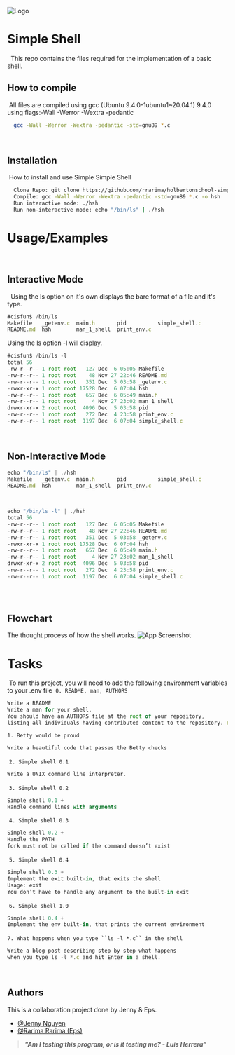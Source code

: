![Logo](https://uploads-ssl.webflow.com/6105315644a26f77912a1ada/610540e8b4cd6969794fe673_Holberton_School_logo-04-04.svg)
​
​
# Simple Shell
​
​
This repo contains the files required for the implementation of a basic shell.
​
## How to compile
​
All files are compiled using gcc (Ubuntu 9.4.0-1ubuntu1~20.04.1) 9.4.0 using flags:-Wall -Werror -Wextra -pedantic
​
```bash
  gcc -Wall -Werror -Wextra -pedantic -std=gnu89 *.c
```
​
​
## Installation
​
How to install and use Simple Simple Shell
​
```bash
  Clone Repo: git clone https://github.com/rrarima/holbertonschool-simple_shell.git
  Compile: gcc -Wall -Werror -Wextra -pedantic -std=gnu89 *.c -o hsh
  Run interactive mode: ./hsh
  Run non-interactive mode: echo "/bin/ls" | ./hsh
```

# Usage/Examples
​
## Interactive Mode
​
​
Using the ls option on it's own displays the bare format of a file and it's type.
```javascript
#cisfun$ /bin/ls
Makefile   _getenv.c  main.h       pid          simple_shell.c
README.md  hsh        man_1_shell  print_env.c
```
Using the ls option -l will display.
```javascript
#cisfun$ /bin/ls -l
total 56
-rw-r--r-- 1 root root   127 Dec  6 05:05 Makefile
-rw-r--r-- 1 root root    48 Nov 27 22:46 README.md
-rw-r--r-- 1 root root   351 Dec  5 03:58 _getenv.c
-rwxr-xr-x 1 root root 17528 Dec  6 07:04 hsh
-rw-r--r-- 1 root root   657 Dec  6 05:49 main.h
-rw-r--r-- 1 root root     4 Nov 27 23:02 man_1_shell
drwxr-xr-x 2 root root  4096 Dec  5 03:58 pid
-rw-r--r-- 1 root root   272 Dec  4 23:58 print_env.c
-rw-r--r-- 1 root root  1197 Dec  6 07:04 simple_shell.c
```
​
## Non-Interactive Mode
```javascript
echo "/bin/ls" | ./hsh
Makefile   _getenv.c  main.h       pid          simple_shell.c
README.md  hsh        man_1_shell  print_env.c
​
​
```
```javascript
echo "/bin/ls -l" | ./hsh
total 56
-rw-r--r-- 1 root root   127 Dec  6 05:05 Makefile
-rw-r--r-- 1 root root    48 Nov 27 22:46 README.md
-rw-r--r-- 1 root root   351 Dec  5 03:58 _getenv.c
-rwxr-xr-x 1 root root 17528 Dec  6 07:04 hsh
-rw-r--r-- 1 root root   657 Dec  6 05:49 main.h
-rw-r--r-- 1 root root     4 Nov 27 23:02 man_1_shell
drwxr-xr-x 2 root root  4096 Dec  5 03:58 pid
-rw-r--r-- 1 root root   272 Dec  4 23:58 print_env.c
-rw-r--r-- 1 root root  1197 Dec  6 07:04 simple_shell.c
​
```
​
## Flowchart
The thought process of how the shell works.
![App Screenshot](https://i.imgur.com/H0Pe4t9.png)
​
​
# Tasks
​
To run this project, you will need to add the following environment variables to your .env file
​
`0. README, man, AUTHORS`
```javascript
Write a README
Write a man for your shell.
You should have an AUTHORS file at the root of your repository,
listing all individuals having contributed content to the repository. Format, see Docker
```
`1. Betty would be proud`
```javascript
Write a beautiful code that passes the Betty checks
```
​
`2. Simple shell 0.1`
```javascript
Write a UNIX command line interpreter.
```
​
`3. Simple shell 0.2`
```javascript
Simple shell 0.1 +
Handle command lines with arguments
```
​
`4. Simple shell 0.3`
```javascript
Simple shell 0.2 +
Handle the PATH
fork must not be called if the command doesn’t exist
```
​
`5. Simple shell 0.4`
```javascript
Simple shell 0.3 +
Implement the exit built-in, that exits the shell
Usage: exit
You don’t have to handle any argument to the built-in exit
```
​
`6. Simple shell 1.0`
```javascript
Simple shell 0.4 +
Implement the env built-in, that prints the current environment
```
​
`7. What happens when you type ``ls -l *.c`` in the shell`
```javascript
Write a blog post describing step by step what happens
when you type ls -l *.c and hit Enter in a shell.
```
​
​
## Authors
This is a collaboration project done by Jenny & Eps.
- [@Jenny Nguyen](https://github.com/JennyHolberton)
- [@Rarima Rarima (Eps)](https://github.com/rrarima)
​
<blockquote><b><i>"Am I testing this program, or is it testing me? - Luis Herrera"</blockquote>